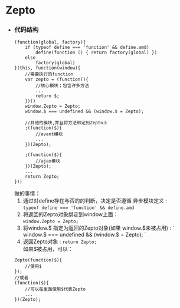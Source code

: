 # Zepto 
  
  * ### 代码结构    
    ```
    (function(global, factory){
        if (typeof define === 'function' && define.amd)
            define(function () { return factory(global) })
        else
            factory(global)
    }(this, function(window){
        //需要执行的function
        var zepto = (function(){
            //核心模块；包含许多方法
            ...
            return $;
        })()  
        window.Zepto = Zepto;
        window.$ === undefined && (window.$ = Zepto);
        
        //其他的模块,并且将方法绑定到Zepto上
        ;(function($){
            //event模块
            ...
        })(Zepto);
        
        ;(function($){
            //ajax模块
        })(Zepto);
        ...
        return Zepto; 
    }))
    ```  
    做的事情：  
    1. 通过对define存在与否的的判断，决定是否遵循 异步模块定义 :  
    ` typeof define === 'function' && define.amd `  
    2. 将返回的Zepto对象绑定到window上面：  
    `window.Zepto = Zepto; `  
    3. 将window.$ 指定为返回的Zepto对象(如果 window.$未被占用) :  
     ` window.$ === undefined && (window.$ = Zepto); `   
    4. 返回Zepto对象 :  `return Zepto;  `  
    如果$被占用，可以：  
    ``` 
    Zepto(function($){
        //使用$
    });
    //或者
    (function($){ 
        //可以在里面使用$代表Zepto
        ...    
    })(Zepto); 
    ```